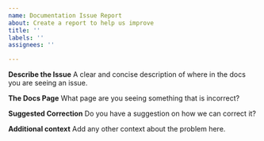 ```yaml
---
name: Documentation Issue Report
about: Create a report to help us improve
title: ''
labels: ''
assignees: ''

---
```


**Describe the Issue**
A clear and concise description of where in the docs you are seeing an issue.

**The Docs Page**
What page are you seeing something that is incorrect?

**Suggested Correction**
Do you have a suggestion on how we can correct it?

**Additional context**
Add any other context about the problem here.
